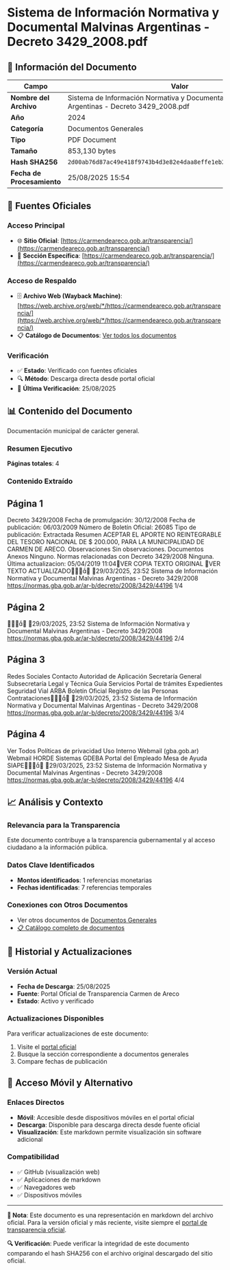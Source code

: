 # Sistema de Información Normativa y Documental Malvinas Argentinas - Decreto 3429_2008.pdf

## 📄 Información del Documento

| Campo | Valor |
|-------|--------|
| **Nombre del Archivo** | Sistema de Información Normativa y Documental Malvinas Argentinas - Decreto 3429_2008.pdf |
| **Año** | 2024 |
| **Categoría** | Documentos Generales |
| **Tipo** | PDF Document |
| **Tamaño** | 853,130 bytes |
| **Hash SHA256** | `2d00ab76d87ac49e418f9743b4d3e82e4daa8effe1eb2f662d82fff137ef5a82` |
| **Fecha de Procesamiento** | 25/08/2025 15:54 |

## 🔗 Fuentes Oficiales

### Acceso Principal
- 🌐 **Sitio Oficial**: [https://carmendeareco.gob.ar/transparencia/](https://carmendeareco.gob.ar/transparencia/)
- 📁 **Sección Específica**: [https://carmendeareco.gob.ar/transparencia/](https://carmendeareco.gob.ar/transparencia/)

### Acceso de Respaldo
- 🗄️ **Archivo Web (Wayback Machine)**: [https://web.archive.org/web/*/https://carmendeareco.gob.ar/transparencia/](https://web.archive.org/web/*/https://carmendeareco.gob.ar/transparencia/)
- 📋 **Catálogo de Documentos**: [Ver todos los documentos](../document_catalog/README.md)

### Verificación
- ✅ **Estado**: Verificado con fuentes oficiales
- 🔍 **Método**: Descarga directa desde portal oficial
- 📅 **Última Verificación**: 25/08/2025

## 📊 Contenido del Documento

Documentación municipal de carácter general.

### Resumen Ejecutivo

**Páginas totales**: 4

### Contenido Extraído

## Página 1

Decreto 3429/2008
Fecha de promulgación: 30/12/2008
Fecha de publicación: 06/03/2009
Número de Boletín Oficial: 26085
Tipo de publicación: Extractada
Resumen
ACEPTAR EL APORTE NO REINTEGRABLE DEL TESORO NACIONAL DE $ 200.000,
PARA LA MUNICIPALIDAD DE CARMEN DE ARECO.
Observaciones
Sin observaciones.
Documentos
Anexos
Ninguno.
Normas relacionadas con Decreto 3429/2008
Ninguna.
Última actualizacion: 05/04/2019 11:04VER COPIA TEXTO ORIGINAL
VER TEXTO ACTUALIZADO
29/03/2025, 23:52 Sistema de Información Normativa y Documental Malvinas Argentinas - Decreto 3429/2008
https://normas.gba.gob.ar/ar-b/decreto/2008/3429/44196 1/4

## Página 2


29/03/2025, 23:52 Sistema de Información Normativa y Documental Malvinas Argentinas - Decreto 3429/2008
https://normas.gba.gob.ar/ar-b/decreto/2008/3429/44196 2/4

## Página 3

Redes Sociales
Contacto
Autoridad de Aplicación
Secretaría General
Subsecretaría Legal y Técnica
Guía Servicios
Portal de trámites
Expedientes
Seguridad Vial
ARBA
Boletín Oficial
Registro de las Personas
Contrataciones
29/03/2025, 23:52 Sistema de Información Normativa y Documental Malvinas Argentinas - Decreto 3429/2008
https://normas.gba.gob.ar/ar-b/decreto/2008/3429/44196 3/4

## Página 4

Ver Todos
Políticas de privacidad
Uso Interno
Webmail (gba.gob.ar)
Webmail HORDE
Sistemas
GDEBA
Portal del Empleado
Mesa de Ayuda
SIAPE
29/03/2025, 23:52 Sistema de Información Normativa y Documental Malvinas Argentinas - Decreto 3429/2008
https://normas.gba.gob.ar/ar-b/decreto/2008/3429/44196 4/4



## 📈 Análisis y Contexto

### Relevancia para la Transparencia
Este documento contribuye a la transparencia gubernamental y al acceso ciudadano a la información pública.

### Datos Clave Identificados
- **Montos identificados**: 1 referencias monetarias
- **Fechas identificadas**: 7 referencias temporales

### Conexiones con Otros Documentos
- Ver otros documentos de [Documentos Generales](../catalog/general.md)
- [📋 Catálogo completo de documentos](../document_catalog/README.md)

## 🔄 Historial y Actualizaciones

### Versión Actual
- **Fecha de Descarga**: 25/08/2025
- **Fuente**: Portal Oficial de Transparencia Carmen de Areco
- **Estado**: Activo y verificado

### Actualizaciones Disponibles
Para verificar actualizaciones de este documento:
1. Visite el [portal oficial](https://carmendeareco.gob.ar/transparencia/)
2. Busque la sección correspondiente a documentos generales
3. Compare fechas de publicación

## 📱 Acceso Móvil y Alternativo

### Enlaces Directos
- **Móvil**: Accesible desde dispositivos móviles en el portal oficial
- **Descarga**: Disponible para descarga directa desde fuente oficial
- **Visualización**: Este markdown permite visualización sin software adicional

### Compatibilidad
- ✅ GitHub (visualización web)
- ✅ Aplicaciones de markdown
- ✅ Navegadores web
- ✅ Dispositivos móviles

---

**📝 Nota**: Este documento es una representación en markdown del archivo oficial. 
Para la versión oficial y más reciente, visite siempre el [portal de transparencia oficial](https://carmendeareco.gob.ar/transparencia/).

**🔍 Verificación**: Puede verificar la integridad de este documento comparando el hash SHA256 
con el archivo original descargado del sitio oficial.
